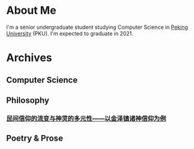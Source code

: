 # About Me

I'm a senior undergraduate student studying Computer Science in [Peking University](https://www.pku.edu.cn/) (PKU). I'm expected to graduate in 2021.

# Archives

## Computer Science

## Philosophy

### [民间信仰的流变与神灵的多元性——以金泽镇诸神信仰为例](./docs/Phil/民间信仰的流变与神灵的多元性——以金泽镇诸神信仰为例.pdf)

## Poetry & Prose
